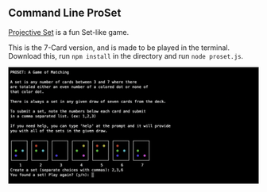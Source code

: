 ## Command Line ProSet

[Projective Set](https://en.wikipedia.org/wiki/Projective_Set_(game)) is a fun Set-like game. 

This is the 7-Card version, and is made to be played in the terminal.
Download this, run `npm install` in the directory and run `node proset.js`.

![alt tag](https://raw.githubusercontent.com/rhythmsection/proset/main/proset.png)
